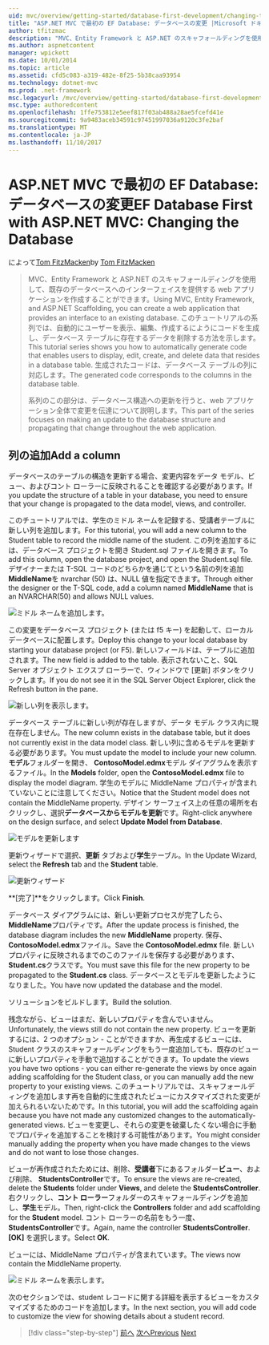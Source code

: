 ```yaml
---
uid: mvc/overview/getting-started/database-first-development/changing-the-database
title: "ASP.NET MVC で最初の EF Database: データベースの変更 |Microsoft ドキュメント"
author: tfitzmac
description: "MVC、Entity Framework と ASP.NET のスキャフォールディングを使用して、既存のデータベースへのインターフェイスを提供する web アプリケーションを作成することができます。 このチュートリアルの seri しています."
ms.author: aspnetcontent
manager: wpickett
ms.date: 10/01/2014
ms.topic: article
ms.assetid: cfd5c083-a319-482e-8f25-5b38caa93954
ms.technology: dotnet-mvc
ms.prod: .net-framework
msc.legacyurl: /mvc/overview/getting-started/database-first-development/changing-the-database
msc.type: authoredcontent
ms.openlocfilehash: 1ffe753812e5eef817f03ab488a28ae5fcefd41e
ms.sourcegitcommit: 9a9483aceb34591c97451997036a9120c3fe2baf
ms.translationtype: MT
ms.contentlocale: ja-JP
ms.lasthandoff: 11/10/2017
---
```

<a name="ef-database-first-with-aspnet-mvc-changing-the-database"></a><span data-ttu-id="31b54-104">ASP.NET MVC で最初の EF Database: データベースの変更</span><span class="sxs-lookup"><span data-stu-id="31b54-104">EF Database First with ASP.NET MVC: Changing the Database</span></span>
====================
<span data-ttu-id="31b54-105">によって[Tom FitzMacken](https://github.com/tfitzmac)</span><span class="sxs-lookup"><span data-stu-id="31b54-105">by [Tom FitzMacken](https://github.com/tfitzmac)</span></span>

> <span data-ttu-id="31b54-106">MVC、Entity Framework と ASP.NET のスキャフォールディングを使用して、既存のデータベースへのインターフェイスを提供する web アプリケーションを作成することができます。</span><span class="sxs-lookup"><span data-stu-id="31b54-106">Using MVC, Entity Framework, and ASP.NET Scaffolding, you can create a web application that provides an interface to an existing database.</span></span> <span data-ttu-id="31b54-107">このチュートリアルの系列では、自動的にユーザーを表示、編集、作成するにようにコードを生成し、データベース テーブルに存在するデータを削除する方法を示します。</span><span class="sxs-lookup"><span data-stu-id="31b54-107">This tutorial series shows you how to automatically generate code that enables users to display, edit, create, and delete data that resides in a database table.</span></span> <span data-ttu-id="31b54-108">生成されたコードは、データベース テーブルの列に対応します。</span><span class="sxs-lookup"><span data-stu-id="31b54-108">The generated code corresponds to the columns in the database table.</span></span>
> 
> <span data-ttu-id="31b54-109">系列のこの部分は、データベース構造への更新を行うと、web アプリケーション全体で変更を伝達について説明します。</span><span class="sxs-lookup"><span data-stu-id="31b54-109">This part of the series focuses on making an update to the database structure and propagating that change throughout the web application.</span></span>


## <a name="add-a-column"></a><span data-ttu-id="31b54-110">列の追加</span><span class="sxs-lookup"><span data-stu-id="31b54-110">Add a column</span></span>

<span data-ttu-id="31b54-111">データベースのテーブルの構造を更新する場合、変更内容をデータ モデル、ビュー、およびコント ローラーに反映されることを確認する必要があります。</span><span class="sxs-lookup"><span data-stu-id="31b54-111">If you update the structure of a table in your database, you need to ensure that your change is propagated to the data model, views, and controller.</span></span>

<span data-ttu-id="31b54-112">このチュートリアルでは、学生のミドル ネームを記録する、受講者テーブルに新しい列を追加します。</span><span class="sxs-lookup"><span data-stu-id="31b54-112">For this tutorial, you will add a new column to the Student table to record the middle name of the student.</span></span> <span data-ttu-id="31b54-113">この列を追加するには、データベース プロジェクトを開き Student.sql ファイルを開きます。</span><span class="sxs-lookup"><span data-stu-id="31b54-113">To add this column, open the database project, and open the Student.sql file.</span></span> <span data-ttu-id="31b54-114">デザイナーまたは T-SQL コードのどちらかを通じてという名前の列を追加**MiddleName**を nvarchar (50) は、NULL 値を指定できます。</span><span class="sxs-lookup"><span data-stu-id="31b54-114">Through either the designer or the T-SQL code, add a column named **MiddleName** that is an NVARCHAR(50) and allows NULL values.</span></span>

![ミドル ネームを追加します。](changing-the-database/_static/image1.png)

<span data-ttu-id="31b54-116">この変更をデータベース プロジェクト (または f5 キー) を起動して、ローカル データベースに配置します。</span><span class="sxs-lookup"><span data-stu-id="31b54-116">Deploy this change to your local database by starting your database project (or F5).</span></span> <span data-ttu-id="31b54-117">新しいフィールドは、テーブルに追加されます。</span><span class="sxs-lookup"><span data-stu-id="31b54-117">The new field is added to the table.</span></span> <span data-ttu-id="31b54-118">表示されないこと、SQL Server オブジェクト エクスプ ローラーで、ウィンドウで [更新] ボタンをクリックします。</span><span class="sxs-lookup"><span data-stu-id="31b54-118">If you do not see it in the SQL Server Object Explorer, click the Refresh button in the pane.</span></span>

![新しい列を表示します。](changing-the-database/_static/image2.png)

<span data-ttu-id="31b54-120">データベース テーブルに新しい列が存在しますが、データ モデル クラス内に現在存在しません。</span><span class="sxs-lookup"><span data-stu-id="31b54-120">The new column exists in the database table, but it does not currently exist in the data model class.</span></span> <span data-ttu-id="31b54-121">新しい列に含めるモデルを更新する必要があります。</span><span class="sxs-lookup"><span data-stu-id="31b54-121">You must update the model to include your new column.</span></span> <span data-ttu-id="31b54-122">**モデル**フォルダーを開き、 **ContosoModel.edmx**モデル ダイアグラムを表示するファイル。</span><span class="sxs-lookup"><span data-stu-id="31b54-122">In the **Models** folder, open the **ContosoModel.edmx** file to display the model diagram.</span></span> <span data-ttu-id="31b54-123">学生のモデルに MiddleName プロパティが含まれていないことに注意してください。</span><span class="sxs-lookup"><span data-stu-id="31b54-123">Notice that the Student model does not contain the MiddleName property.</span></span> <span data-ttu-id="31b54-124">デザイン サーフェイス上の任意の場所を右クリックし、選択**データベースからモデルを更新**です。</span><span class="sxs-lookup"><span data-stu-id="31b54-124">Right-click anywhere on the design surface, and select **Update Model from Database**.</span></span>

![モデルを更新します](changing-the-database/_static/image3.png)

<span data-ttu-id="31b54-126">更新ウィザードで選択、**更新** タブおよび**学生**テーブル。</span><span class="sxs-lookup"><span data-stu-id="31b54-126">In the Update Wizard, select the **Refresh** tab and the **Student** table.</span></span>

![更新ウィザード](changing-the-database/_static/image4.png)

<span data-ttu-id="31b54-128">**[完了]**をクリックします。</span><span class="sxs-lookup"><span data-stu-id="31b54-128">Click **Finish**.</span></span>

<span data-ttu-id="31b54-129">データベース ダイアグラムには、新しい更新プロセスが完了したら、 **MiddleName**プロパティです。</span><span class="sxs-lookup"><span data-stu-id="31b54-129">After the update process is finished, the database diagram includes the new **MiddleName** property.</span></span> <span data-ttu-id="31b54-130">保存、 **ContosoModel.edmx**ファイル。</span><span class="sxs-lookup"><span data-stu-id="31b54-130">Save the **ContosoModel.edmx** file.</span></span> <span data-ttu-id="31b54-131">新しいプロパティに反映されるまでのこのファイルを保存する必要があります、 **Student.cs**クラスです。</span><span class="sxs-lookup"><span data-stu-id="31b54-131">You must save this file for the new property to be propagated to the **Student.cs** class.</span></span> <span data-ttu-id="31b54-132">データベースとモデルを更新したようになりました。</span><span class="sxs-lookup"><span data-stu-id="31b54-132">You have now updated the database and the model.</span></span>

<span data-ttu-id="31b54-133">ソリューションをビルドします。</span><span class="sxs-lookup"><span data-stu-id="31b54-133">Build the solution.</span></span>

<span data-ttu-id="31b54-134">残念ながら、ビューはまだ、新しいプロパティを含んでいません。</span><span class="sxs-lookup"><span data-stu-id="31b54-134">Unfortunately, the views still do not contain the new property.</span></span> <span data-ttu-id="31b54-135">ビューを更新するには、2 つのオプション - ことができますか、再生成するビューには、Student クラスのスキャフォールディングをもう一度追加しても、既存のビューに新しいプロパティを手動で追加することができます。</span><span class="sxs-lookup"><span data-stu-id="31b54-135">To update the views you have two options - you can either re-generate the views by once again adding scaffolding for the Student class, or you can manually add the new property to your existing views.</span></span> <span data-ttu-id="31b54-136">このチュートリアルでは、スキャフォールディングを追加します再を自動的に生成されたビューにカスタマイズされた変更が加えられるいないためです。</span><span class="sxs-lookup"><span data-stu-id="31b54-136">In this tutorial, you will add the scaffolding again because you have not made any customized changes to the automatically-generated views.</span></span> <span data-ttu-id="31b54-137">ビューを変更し、それらの変更を破棄したくない場合に手動でプロパティを追加することを検討する可能性があります。</span><span class="sxs-lookup"><span data-stu-id="31b54-137">You might consider manually adding the property when you have made changes to the views and do not want to lose those changes.</span></span>

<span data-ttu-id="31b54-138">ビューが再作成されたためには、削除、**受講者**下にあるフォルダー**ビュー**、および削除、 **StudentsController**です。</span><span class="sxs-lookup"><span data-stu-id="31b54-138">To ensure the views are re-created, delete the **Students** folder under **Views**, and delete the **StudentsController**.</span></span> <span data-ttu-id="31b54-139">右クリックし、**コント ローラー**フォルダーのスキャフォールディングを追加し、**学生**モデル。</span><span class="sxs-lookup"><span data-stu-id="31b54-139">Then, right-click the **Controllers** folder and add scaffolding for the **Student** model.</span></span> <span data-ttu-id="31b54-140">コント ローラーの名前をもう一度、 **StudentsController**です。</span><span class="sxs-lookup"><span data-stu-id="31b54-140">Again, name the controller **StudentsController**.</span></span> <span data-ttu-id="31b54-141">**[OK]** を選択します。</span><span class="sxs-lookup"><span data-stu-id="31b54-141">Select **OK**.</span></span>

<span data-ttu-id="31b54-142">ビューには、MiddleName プロパティが含まれています。</span><span class="sxs-lookup"><span data-stu-id="31b54-142">The views now contain the MiddleName property.</span></span>

![ミドル ネームを表示します。](changing-the-database/_static/image5.png)

<span data-ttu-id="31b54-144">次のセクションでは、student レコードに関する詳細を表示するビューをカスタマイズするためのコードを追加します。</span><span class="sxs-lookup"><span data-stu-id="31b54-144">In the next section, you will add code to customize the view for showing details about a student record.</span></span>

>[!div class="step-by-step"]
<span data-ttu-id="31b54-145">[前へ](generating-views.md)
[次へ](customizing-a-view.md)</span><span class="sxs-lookup"><span data-stu-id="31b54-145">[Previous](generating-views.md)
[Next](customizing-a-view.md)</span></span>
